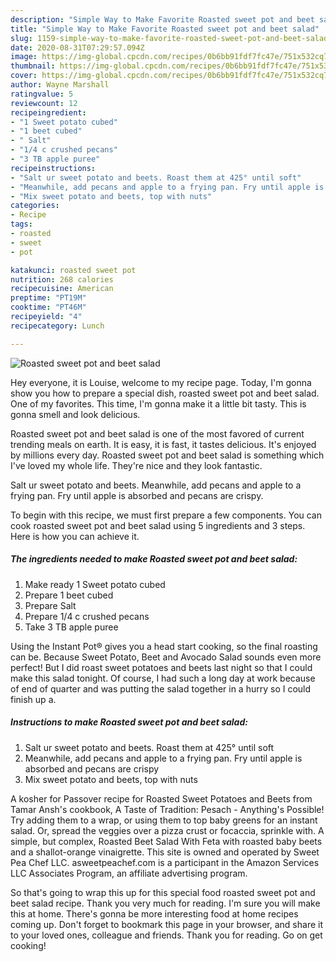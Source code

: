 ```yaml
---
description: "Simple Way to Make Favorite Roasted sweet pot and beet salad"
title: "Simple Way to Make Favorite Roasted sweet pot and beet salad"
slug: 1159-simple-way-to-make-favorite-roasted-sweet-pot-and-beet-salad
date: 2020-08-31T07:29:57.094Z
image: https://img-global.cpcdn.com/recipes/0b6bb91fdf7fc47e/751x532cq70/roasted-sweet-pot-and-beet-salad-recipe-main-photo.jpg
thumbnail: https://img-global.cpcdn.com/recipes/0b6bb91fdf7fc47e/751x532cq70/roasted-sweet-pot-and-beet-salad-recipe-main-photo.jpg
cover: https://img-global.cpcdn.com/recipes/0b6bb91fdf7fc47e/751x532cq70/roasted-sweet-pot-and-beet-salad-recipe-main-photo.jpg
author: Wayne Marshall
ratingvalue: 5
reviewcount: 12
recipeingredient:
- "1 Sweet potato cubed"
- "1 beet cubed"
- " Salt"
- "1/4 c crushed pecans"
- "3 TB apple puree"
recipeinstructions:
- "Salt ur sweet potato and beets. Roast them at 425° until soft"
- "Meanwhile, add pecans and apple to a frying pan. Fry until apple is absorbed and pecans are crispy"
- "Mix sweet potato and beets, top with nuts"
categories:
- Recipe
tags:
- roasted
- sweet
- pot

katakunci: roasted sweet pot 
nutrition: 268 calories
recipecuisine: American
preptime: "PT19M"
cooktime: "PT46M"
recipeyield: "4"
recipecategory: Lunch

---
```



![Roasted sweet pot and beet salad](https://img-global.cpcdn.com/recipes/0b6bb91fdf7fc47e/751x532cq70/roasted-sweet-pot-and-beet-salad-recipe-main-photo.jpg)

Hey everyone, it is Louise, welcome to my recipe page. Today, I'm gonna show you how to prepare a special dish, roasted sweet pot and beet salad. One of my favorites. This time, I'm gonna make it a little bit tasty. This is gonna smell and look delicious.

Roasted sweet pot and beet salad is one of the most favored of current trending meals on earth. It is easy, it is fast, it tastes delicious. It's enjoyed by millions every day. Roasted sweet pot and beet salad is something which I've loved my whole life. They're nice and they look fantastic.

Salt ur sweet potato and beets. Meanwhile, add pecans and apple to a frying pan. Fry until apple is absorbed and pecans are crispy.


To begin with this recipe, we must first prepare a few components. You can cook roasted sweet pot and beet salad using 5 ingredients and 3 steps. Here is how you can achieve it.

<!--inarticleads1-->

##### The ingredients needed to make Roasted sweet pot and beet salad:

1. Make ready 1 Sweet potato cubed
1. Prepare 1 beet cubed
1. Prepare  Salt
1. Prepare 1/4 c crushed pecans
1. Take 3 TB apple puree


Using the Instant Pot® gives you a head start cooking, so the final roasting can be. Because Sweet Potato, Beet and Avocado Salad sounds even more perfect! But I did roast sweet potatoes and beets last night so that I could make this salad tonight. Of course, I had such a long day at work because of end of quarter and was putting the salad together in a hurry so I could finish up a. 

<!--inarticleads2-->

##### Instructions to make Roasted sweet pot and beet salad:

1. Salt ur sweet potato and beets. Roast them at 425° until soft
1. Meanwhile, add pecans and apple to a frying pan. Fry until apple is absorbed and pecans are crispy
1. Mix sweet potato and beets, top with nuts


A kosher for Passover recipe for Roasted Sweet Potatoes and Beets from Tamar Ansh&#39;s cookbook, A Taste of Tradition: Pesach - Anything&#39;s Possible! Try adding them to a wrap, or using them to top baby greens for an instant salad. Or, spread the veggies over a pizza crust or focaccia, sprinkle with. A simple, but complex, Roasted Beet Salad With Feta with roasted baby beets and a shallot-orange vinaigrette. This site is owned and operated by Sweet Pea Chef LLC. asweetpeachef.com is a participant in the Amazon Services LLC Associates Program, an affiliate advertising program. 

So that's going to wrap this up for this special food roasted sweet pot and beet salad recipe. Thank you very much for reading. I'm sure you will make this at home. There's gonna be more interesting food at home recipes coming up. Don't forget to bookmark this page in your browser, and share it to your loved ones, colleague and friends. Thank you for reading. Go on get cooking!
